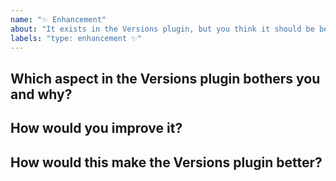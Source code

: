 ```yaml
---
name: "✨ Enhancement"
about: "It exists in the Versions plugin, but you think it should be better 🤓"
labels: "type: enhancement ✨"
---
```


## Which aspect in the Versions plugin bothers you and why?


## How would you improve it?


## How would this make the Versions plugin better?
